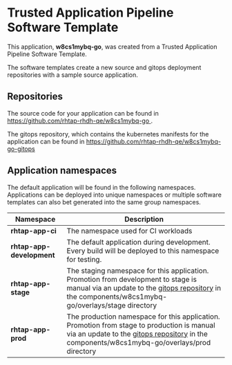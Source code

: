 # Trusted Application Pipeline Software Template

This application, **w8cs1mybq-go**, was created from a Trusted Application Pipeline Software Template.

The software templates create a new source and gitops deployment repositories with a sample source application. 

## Repositories

The source code for your application can be found in [https://github.com/rhtap-rhdh-qe/w8cs1mybq-go ](https://github.com/rhtap-rhdh-qe/w8cs1mybq-go ).
 
The gitops repository, which contains the kubernetes manifests for the application can be found in 
[https://github.com/rhtap-rhdh-qe/w8cs1mybq-go-gitops ](https://github.com/rhtap-rhdh-qe/w8cs1mybq-go-gitops ) 

## Application namespaces 

The default application will be found in the following namespaces. Applications can be deployed into unique namespaces or multiple software templates can also bet generated into the same group namespaces.  

|  Namespace   |  Description   |  
| -------- | -------- |
| **rhtap-app-ci** | The namespace used for CI workloads |
| **rhtap-app-development** | The default application during development. Every build will be deployed to this namespace for testing. |
| **rhtap-app-stage** | The staging namespace for this application. Promotion from development to stage is manual via an update to the [gitops repository](https://github.com/rhtap-rhdh-qe/w8cs1mybq-go-gitops ) in the components/w8cs1mybq-go/overlays/stage directory |
| **rhtap-app-prod** | The production namespace for this application. Promotion from stage to production is manual via an update to the [gitops repository](https://github.com/rhtap-rhdh-qe/w8cs1mybq-go-gitops ) in the components/w8cs1mybq-go/overlays/prod directory |